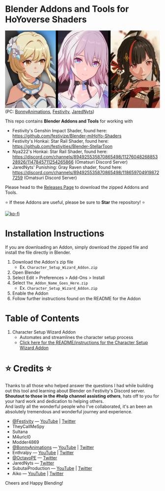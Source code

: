 # Blender Addons and Tools for HoYoverse Shaders

![alt text](./assets/gi_hsr_pgr_banner.jpg)
(PC: [BonnyAnimations](https://www.youtube.com/@BonnyAnimations), [Festivity](https://github.com/festivities), [JaredNyts](https://twitter.com/jared_nyts))

This repo contains **Blender Addons and Tools** for working with
* Festivity's Genshin Impact Shader, found here: https://github.com/festivize/Blender-miHoYo-Shaders
* Festivity's Honkai: Star Rail Shader, found here: https://github.com/festivities/Blender-StellarToon
* Nya222's Honkai: Star Rail Shader, found here: https://discord.com/channels/894925535870865498/1127604826885328926/1147845711254265866 (Omatsuri Discord Server)
* JaredNyts' Punishing: Gray Raven shader, found here: https://discord.com/channels/894925535870865498/1186597049198727259 (Omatsuri Discord Server)

Please head to the [Releases Page](https://github.com/michael-gh1/Addons-And-Tools-For-Blender-miHoYo-Shaders/releases) to download the zipped Addons and Tools.

:star: If these Addons are useful, please be sure to **Star** the repository! :star:

[![ko-fi](https://ko-fi.com/img/githubbutton_sm.svg)](https://ko-fi.com/M4M4ET8D2)

# Installation Instructions

If you are downloading an Addon, simply download the zipped file and install the file directly in Blender.

1. Download the Addon's zip file
    * Ex. `Character_Setup_Wizard_Addon.zip`
2. Open Blender
3. Select Edit > Preferences > Add-Ons > Install
4. Select `The_Addon_Name_Goes_Here.zip`
    * Ex. `Character_Setup_Wizard_Addon.zip`
5. Enable the Addon
6. Follow further instructions found on the README for the Addon

# Table of Contents
1. Character Setup Wizard Addon
    * Automates and streamlines the character setup process
    * [Click here for the README/instructions for the Character Setup Wizard Addon](https://github.com/michael-gh1/Addons-And-Tools-For-Blender-miHoYo-Shaders/tree/main/setup_wizard/README.md)


# :star: Credits :star:

Thanks to all those who helped answer the questions I had while building out this tool and learning about Blender on Festivity's Discord server.
<br>
**Shoutout to those in the #help channel assisting others**, hats off to you for your hard work and dedication to helping others.
<br>
And lastly all the wonderful people who I've collaborated, it's an been an absolutely tremendous and wonderful journey and experience.
<br>
* [@Festivity](https://github.com/festivities) 
— [YouTube](https://www.youtube.com/channel/UCXCTHNBA8TVs0s5aQuNtWwg)
| [Twitter](https://x.com/festivizing) 
* TheyCallMeSpy
* Sultana
* M4urlcl0
* Modder4869 
* [@BonnyAnimations](https://github.com/BonnyAnimations) 
— [YouTube](https://www.youtube.com/@BonnyAnimations) 
| [Twitter](https://x.com/BonnyTweetsOFF)
* Enthralpy 
— [YouTube](https://www.youtube.com/@Enthralpy)
| [Twitter](https://x.com/Enthralpy)
* [@OctavoPE](https://github.com/OctavoPE) 
— [Twitter](https://x.com/Llama3D)
* JaredNyts 
— [Twitter](https://twitter.com/jared_nyts)
* SubutaiProduction 
— [YouTube](https://www.youtube.com/@SubutaiProduction) 
| [Twitter](https://twitter.com/SubutaiEdits)
* Aiko 
— [YouTube](https://www.youtube.com/@AikoDesu)
| [Twitter](https://x.com/Aiko__ya)

Cheers and Happy Blending!
